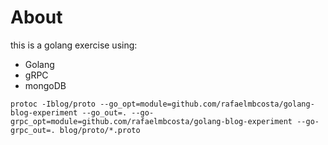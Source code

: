 # About

this is a golang exercise using:
* Golang
* gRPC
* mongoDB


```
protoc -Iblog/proto --go_opt=module=github.com/rafaelmbcosta/golang-blog-experiment --go_out=. --go-grpc_opt=module=github.com/rafaelmbcosta/golang-blog-experiment --go-grpc_out=. blog/proto/*.proto
```